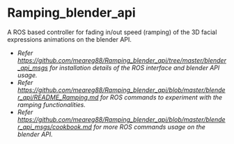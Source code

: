 # Ramping_blender_api
A ROS based controller for fading in/out speed (ramping) of the 3D facial expressions animations on the blender API. 

- *Refer https://github.com/meareg88/Ramping_blender_api/tree/master/blender_api_msgs for installation details of the ROS interface and blender API usage.*
- *Refer https://github.com/meareg88/Ramping_blender_api/blob/master/blender_api/README_Ramping.md for ROS commands to experiment with the ramping functionalities.*           
- *Refer https://github.com/meareg88/Ramping_blender_api/blob/master/blender_api_msgs/cookbook.md for more ROS commands usage on the blender API.*

